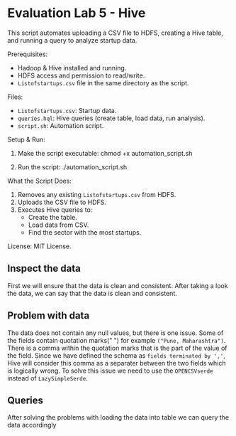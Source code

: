 # Evaluation Lab 5 - Hive

This script automates uploading a CSV file to HDFS, creating a Hive table, and running a query to analyze startup data.

Prerequisites:
- Hadoop & Hive installed and running.
- HDFS access and permission to read/write.
- `Listofstartups.csv` file in the same directory as the script.

Files:
- `Listofstartups.csv`: Startup data.
- `queries.hql`: Hive queries (create table, load data, run analysis).
- `script.sh`: Automation script.

Setup & Run:
1. Make the script executable:
   chmod +x automation_script.sh

2. Run the script:
   ./automation_script.sh

What the Script Does:
1. Removes any existing `Listofstartups.csv` from HDFS.
2. Uploads the CSV file to HDFS.
3. Executes Hive queries to:
   - Create the table.
   - Load data from CSV.
   - Find the sector with the most startups.


License:
MIT License.

## Inspect the data<br>
First we will ensure that the data is clean and consistent.
After taking a look the data, we can say that the data is clean and consistent.

## Problem with data<br>
The data does not contain any null values, but there is one issue.
Some of the fields contain quotation marks(" ") for example `("Pune, Maharashtra")`.
There is a comma within the quotation marks that is the part of the value of the field.
Since we have defined the schema as `fields terminated by ','`, Hive will consider this comma as a separater between the two fields which is logically wrong.
To solve this issue we need to use the `OPENCSVserde` instead of `LazySimpleSerde`.

## Queries<br>
After solving the problems with loading the data into table we can query the data accordingly
